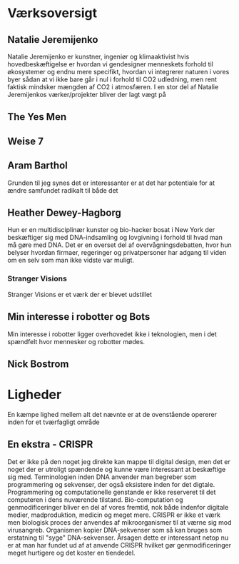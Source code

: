 # Værksoversigt

## Natalie Jeremijenko
Natalie Jeremijenko er kunstner, ingeniør og klimaaktivist hvis hovedbeskæftigelse er hvordan vi gendesigner menneskets forhold til økosystemer og endnu mere specifikt, hvordan vi integrerer naturen i vores byer sådan at vi ikke bare går i nul i forhold til CO2 udledning, men rent faktisk mindsker mængden af CO2 i atmosfæren. I en stor del af Natalie Jeremijenkos værker/projekter bliver der lagt vægt på

## The Yes Men


## Weise 7


## Aram Barthol

Grunden til jeg synes det er interessanter er at det har potentiale for at ændre samfundet radikalt til både det

## Heather Dewey-Hagborg
Hun er en multidisciplinær kunster og bio-hacker bosat i New York der beskæftiger sig med DNA-indsamling og lovgivning i forhold til hvad man må gøre med DNA. Det er en overset del af overvågningsdebatten, hvor hun belyser hvordan firmaer, regeringer og privatpersoner har adgang til viden om en selv som man ikke vidste var muligt.

### Stranger Visions
Stranger Visions er et værk der er blevet udstillet

## Min interesse i robotter og Bots
Min interesse i robotter ligger overhovedet ikke i teknologien, men i det spændfelt hvor mennesker og robotter mødes.


## Nick Bostrom


# Ligheder
En kæmpe lighed mellem alt det nævnte er at de ovenstående opererer inden for et tværfagligt område

## En ekstra - CRISPR
Det er ikke på den noget jeg direkte kan mappe til digital design, men det er noget der er utroligt spændende og kunne være interessant at beskæftige sig med. Terminologien inden DNA anvender man begreber som programmering og sekvenser, der også eksistere inden for det digtale. Programmering og computationelle genstande er ikke reserveret til det computeren i dens nuværende tilstand. Bio-computation og genmodificeringer bliver en del af vores fremtid, nok både indenfor digitale medier, madproduktion, medicin og meget mere. CRISPR er ikke et værk men biologisk proces der anvendes af mikroorganismer til at værne sig mod virusangreb. Organismen kopier DNA-sekvenser som så kan bruges som erstatning til "syge" DNA-sekvenser. Årsagen dette er interessant netop nu er at man har fundet ud af at anvende CRISPR hvilket gør genmodificeringer meget hurtigere og det koster en tiendedel.
